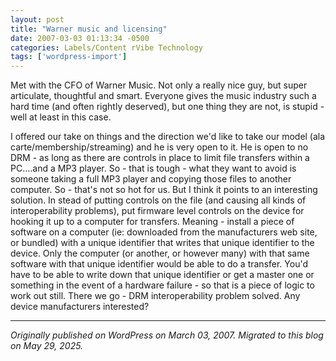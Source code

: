 ```yaml
---
layout: post
title: "Warner music and licensing"
date: 2007-03-03 01:13:34 -0500
categories: Labels/Content rVibe Technology
tags: ['wordpress-import']
---
```


Met with the CFO of Warner Music. Not only a really nice guy, but super articulate, thoughtful and smart. Everyone gives the music industry such a hard time (and often rightly deserved), but one thing they are not, is stupid - well at least in this case.

I offered our take on things and the direction we'd like to take our model (ala carte/membership/streaming) and he is very open to it. He is open to no DRM - as long as there are controls in place to limit file transfers within a PC....and a MP3 player. So - that is tough - what they want to avoid is someone taking a full MP3 player and copying those files to another computer. So - that's not so hot for us. But I think it points to an interesting solution. In stead of putting controls on the file (and causing all kinds of interoperability problems), put firmware level controls on the device for hooking it up to a computer for transfers. Meaning - install a piece of software on a computer (ie: downloaded from the manufacturers web site, or bundled) with a unique identifier that writes that unique identifier to the device. Only the computer (or another, or however many) with that same software with that unique identifier would be able to do a transfer. You'd have to be able to write down that unique identifier or get a master one or something in the event of a hardware failure - so that is a piece of logic to work out still. There we go - DRM interoperability problem solved. Any device manufacturers interested?

---

*Originally published on WordPress on March 03, 2007. Migrated to this blog on May 29, 2025.*
